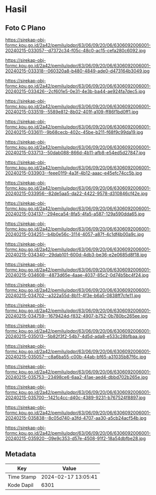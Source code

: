 # Hasil

## Foto C Plano

https://sirekap-obj-formc.kpu.go.id/2a42/pemilu/pdpr/63/06/09/20/06/6306092006001-20240215-033057--d7372c34-f05c-48c0-ac15-cefa280c6092.jpg

https://sirekap-obj-formc.kpu.go.id/2a42/pemilu/pdpr/63/06/09/20/06/6306092006001-20240215-033318--060320a8-b480-4849-ade0-d473164b3049.jpg

https://sirekap-obj-formc.kpu.go.id/2a42/pemilu/pdpr/63/06/09/20/06/6306092006001-20240215-033426--2cf601e5-0e31-4e3b-ba44-ae924fa7dec5.jpg

https://sirekap-obj-formc.kpu.go.id/2a42/pemilu/pdpr/63/06/09/20/06/6306092006001-20240215-033519--5589e812-8b02-401f-a109-ff86f1bd0ff1.jpg

https://sirekap-obj-formc.kpu.go.id/2a42/pemilu/pdpr/63/06/09/20/06/6306092006001-20240215-033611--9b68cecb-402c-45be-b211-f68f9c99da19.jpg

https://sirekap-obj-formc.kpu.go.id/2a42/pemilu/pdpr/63/06/09/20/06/6306092006001-20240215-033713--50dab088-866d-4b11-afb8-e54ed5d27847.jpg

https://sirekap-obj-formc.kpu.go.id/2a42/pemilu/pdpr/63/06/09/20/06/6306092006001-20240215-033903--feee01f9-4a3f-4b12-aaac-e45efc74cc5b.jpg

https://sirekap-obj-formc.kpu.go.id/2a42/pemilu/pdpr/63/06/09/20/06/6306092006001-20240215-033956--82de5aa5-da22-4422-9578-d310846cf42e.jpg

https://sirekap-obj-formc.kpu.go.id/2a42/pemilu/pdpr/63/06/09/20/06/6306092006001-20240215-034137--294eca54-8fa5-4fa5-a587-129a590dda65.jpg

https://sirekap-obj-formc.kpu.go.id/2a42/pemilu/pdpr/63/06/09/20/06/6306092006001-20240215-034251--b4b0e56c-3114-4057-a87f-4c1df4b00a9c.jpg

https://sirekap-obj-formc.kpu.go.id/2a42/pemilu/pdpr/63/06/09/20/06/6306092006001-20240215-034340--29dab101-600d-4db3-be36-e2e0685d8f18.jpg

https://sirekap-obj-formc.kpu.go.id/2a42/pemilu/pdpr/63/06/09/20/06/6306092006001-20240215-034608--4873d65e-4aae-4037-85c2-0d74b5bc4f24.jpg

https://sirekap-obj-formc.kpu.go.id/2a42/pemilu/pdpr/63/06/09/20/06/6306092006001-20240215-034702--a322a55d-8b11-4f3e-b6a5-0838ff7cfe11.jpg

https://sirekap-obj-formc.kpu.go.id/2a42/pemilu/pdpr/63/06/09/20/06/6306092006001-20240215-034759--1679424d-f832-4907-b752-0b780bc265ee.jpg

https://sirekap-obj-formc.kpu.go.id/2a42/pemilu/pdpr/63/06/09/20/06/6306092006001-20240215-035013--5b82f3f2-54b7-4d5d-ada8-e533c28bfbaa.jpg

https://sirekap-obj-formc.kpu.go.id/2a42/pemilu/pdpr/63/06/09/20/06/6306092006001-20240215-035057--c8a6ba55-c00b-44ab-bf65-a31035b87f6c.jpg

https://sirekap-obj-formc.kpu.go.id/2a42/pemilu/pdpr/63/06/09/20/06/6306092006001-20240215-035753--23498ce6-6aa2-41ae-aed4-dbbd702b265e.jpg

https://sirekap-obj-formc.kpu.go.id/2a42/pemilu/pdpr/63/06/09/20/06/6306092006001-20240215-035700--1421c4cc-d40c-4389-9231-b767524f8897.jpg

https://sirekap-obj-formc.kpu.go.id/2a42/pemilu/pdpr/63/06/09/20/06/6306092006001-20240215-035838--8c05d740-a3fd-4707-aa30-a5cb24acf54b.jpg

https://sirekap-obj-formc.kpu.go.id/2a42/pemilu/pdpr/63/06/09/20/06/6306092006001-20240215-035920--09e9c353-d57e-4508-91f2-18a54dbfbe28.jpg


## Metadata

| Key        | Value               |
| ---------- | ------------------- |
| Time Stamp | 2024-02-17 13:05:41 |
| Kode Dapil | 6301                |



